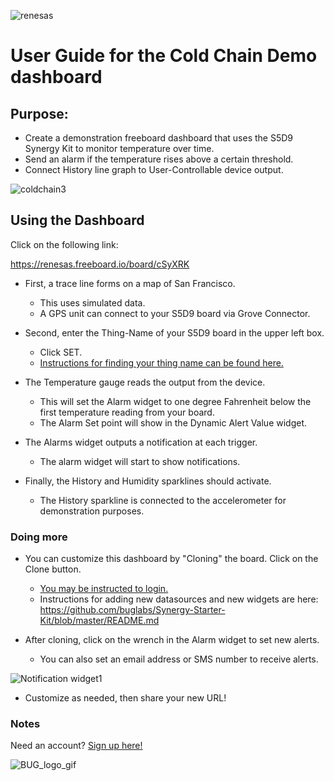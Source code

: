  ![renesas](https://github.com/buglabs/Synergy-Starter-Kit/raw/master/Pictures/renesas.png)

# User Guide for the Cold Chain Demo dashboard 

## Purpose:

* Create a demonstration freeboard dashboard that uses the S5D9 Synergy Kit to monitor temperature over time.
* Send an alarm if the temperature rises above a certain threshold.
* Connect History line graph to User-Controllable device output.

![coldchain3](https://github.com/buglabs/Synergy-Starter-Kit/raw/master/Pictures/coldchain3.PNG)

## Using the Dashboard

Click on the following link:

https://renesas.freeboard.io/board/cSyXRK

* First, a trace line forms on a map of San Francisco.
  * This uses simulated data.
  * A GPS unit can connect to your S5D9 board via Grove Connector.

* Second, enter the Thing-Name of your S5D9 board in the upper left box.
  * Click SET.
  * [Instructions for finding your thing name can be found here.](https://github.com/buglabs/Synergy-Starter-Kit/blob/master/README.md)
  
* The Temperature gauge reads the output from the device.
  * This will set the Alarm widget to one degree Fahrenheit below the first temperature reading from your board.
  * The Alarm Set point will show in the Dynamic Alert Value widget.

* The Alarms widget outputs a notification at each trigger.
  * The alarm widget will start to show notifications.

* Finally, the History and Humidity sparklines should activate. 
  * The History sparkline is connected to the accelerometer for demonstration purposes.
  
### Doing more

* You can customize this dashboard by "Cloning" the board. Click on the Clone button.
  * [You may be instructed to login.](https://renesas.freeboard.io/login)
  * Instructions for adding new datasources and new widgets are here:
  https://github.com/buglabs/Synergy-Starter-Kit/blob/master/README.md
  
* After cloning, click on the wrench in the Alarm widget to set new alerts.
  * You can also set an email address or SMS number to receive alerts.
  
![Notification widget1](https://github.com/buglabs/Synergy-Starter-Kit/raw/master/Pictures/Notification%20widget1.PNG)
  
* Customize as needed, then share your new URL!
 
### Notes

Need an account? [Sign up here!](https://renesas.freeboard.io/signup)
 
 ![BUG_logo_gif](https://github.com/buglabs/Synergy-Starter-Kit/raw/master/Pictures/BUG_logo_gif.gif)
  
